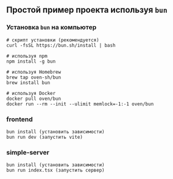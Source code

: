 ## Простой пример проекта используя `bun`

### Установка `bun` на компьютер

```
# скрипт установки (рекомендуется)
curl -fsSL https://bun.sh/install | bash

# используя npm
npm install -g bun

# используя Homebrew
brew tap oven-sh/bun
brew install bun

# используя Docker
docker pull oven/bun
docker run --rm --init --ulimit memlock=-1:-1 oven/bun
```

### frontend

```
bun install (установить зависимости)
bun run dev (запустить vite)
```

### simple-server

```
bun install (установить зависимости)
bun run index.tsx (запустить сервер)
```
